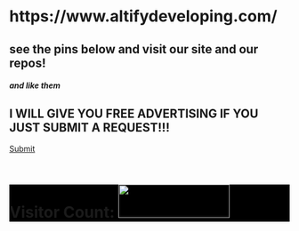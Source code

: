 <h1>https://www.altifydeveloping.com/</h2><h2>see the pins below and visit our site and our repos!</h2><h5>and like them<h5>
  <h2>I WILL GIVE YOU FREE ADVERTISING IF YOU JUST SUBMIT A REQUEST!!!</h2> <a href="mailto:admin@psnator.com?subject=Report%3A%20Contributing%20%5B%20DEFAULT%20%5D&body=Hey%20Altify%2C%0D%0A%0D%0AI%20would%20like%20to%20help%20in%20your%20(%20user-input%20).%20Also%2C%20you%20can%20contact%20me%20from%20this%20email%20or%20phone%20number%3A%20(%20user-input%20).%0D%0A%0D%0AFrom%2C%20(%20user-input%20)">Submit</a><br><br>
<h1 style='background-color: black'>Visitor Count:
<img src='https://views.whatilearened.today/views/github/Altify-Developing/README.md.svg' width='200' height='60'></h1>
<! viewbot portion ( heavy resource ) -->
<img src='https://views.whatilearened.today/views/github/Altify-Developing/README.md.svg' width='1' height='1'><img src='https://views.whatilearened.today/views/github/Altify-Developing/README.md.svg' width='1' height='1'><img src='https://views.whatilearened.today/views/github/Altify-Developing/README.md.svg' width='1' height='1'>
